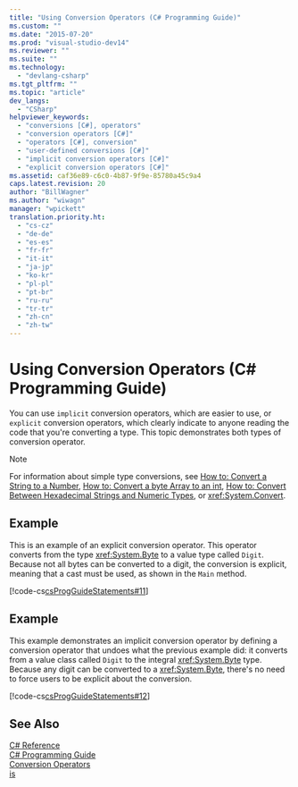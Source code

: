 ```yaml
---
title: "Using Conversion Operators (C# Programming Guide)"
ms.custom: ""
ms.date: "2015-07-20"
ms.prod: "visual-studio-dev14"
ms.reviewer: ""
ms.suite: ""
ms.technology: 
  - "devlang-csharp"
ms.tgt_pltfrm: ""
ms.topic: "article"
dev_langs: 
  - "CSharp"
helpviewer_keywords: 
  - "conversions [C#], operators"
  - "conversion operators [C#]"
  - "operators [C#], conversion"
  - "user-defined conversions [C#]"
  - "implicit conversion operators [C#]"
  - "explicit conversion operators [C#]"
ms.assetid: caf36e89-c6c0-4b87-9f9e-85780a45c9a4
caps.latest.revision: 20
author: "BillWagner"
ms.author: "wiwagn"
manager: "wpickett"
translation.priority.ht: 
  - "cs-cz"
  - "de-de"
  - "es-es"
  - "fr-fr"
  - "it-it"
  - "ja-jp"
  - "ko-kr"
  - "pl-pl"
  - "pt-br"
  - "ru-ru"
  - "tr-tr"
  - "zh-cn"
  - "zh-tw"
---
```

# Using Conversion Operators (C# Programming Guide)
You can use `implicit` conversion operators, which are easier to use, or `explicit` conversion operators, which clearly indicate to anyone reading the code that you're converting a type. This topic demonstrates both types of conversion operator.  
  
> [!NOTE]
>  For information about simple type conversions, see [How to: Convert a String to a Number](../../../csharp\programming-guide\types/how-to-convert-a-string-to-a-number.md), [How to: Convert a byte Array to an int](../../../csharp\programming-guide\types/how-to-convert-a-byte-array-to-an-int.md), [How to: Convert Between Hexadecimal Strings and Numeric Types](../../../csharp\programming-guide\types/how-to-convert-between-hexadecimal-strings-and-numeric-types.md), or <xref:System.Convert>.  
  
## Example  
 This is an example of an explicit conversion operator. This operator converts from the type <xref:System.Byte> to a value type called `Digit`. Because not all bytes can be converted to a digit, the conversion is explicit, meaning that a cast must be used, as shown in the `Main` method.  
  
 [!code-cs[csProgGuideStatements#11](../../../csharp\programming-guide\classes-and-structs/codesnippet/CSharp/using-conversion-operators_1.cs)]  
  
## Example  
 This example demonstrates an implicit conversion operator by defining a conversion operator that undoes what the previous example did: it converts from a value class called `Digit` to the integral <xref:System.Byte> type. Because any digit can be converted to a <xref:System.Byte>, there's no need to force users to be explicit about the conversion.  
  
 [!code-cs[csProgGuideStatements#12](../../../csharp\programming-guide\classes-and-structs/codesnippet/CSharp/using-conversion-operators_2.cs)]  
  
## See Also  
 [C# Reference](../../../csharp\language-reference/index.md)   
 [C# Programming Guide](../../../csharp\programming-guide/index.md)   
 [Conversion Operators](../../../csharp\programming-guide\statements-expressions-operators/conversion-operators.md)   
 [is](../../../csharp\language-reference\keywords/is.md)